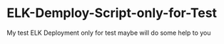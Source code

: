 # ELK-Demploy-Script-only-for-Test
My test ELK Deployment
only for test
maybe will do some help to you
